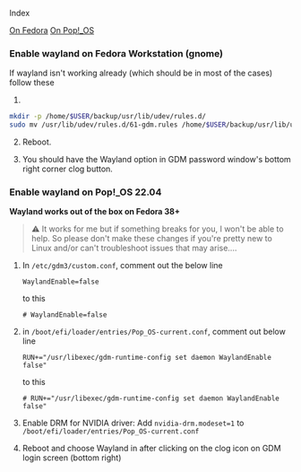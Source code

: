 Index

[On Fedora](#enable-wayland-on-fedora-workstation-gnome)
[On Pop!_OS](#enable-wayland-on-pop_os-2204)

### Enable wayland on Fedora Workstation (gnome)

If wayland isn't working already (which should be in most of the cases) follow these

1. 

```bash
mkdir -p /home/$USER/backup/usr/lib/udev/rules.d/
sudo mv /usr/lib/udev/rules.d/61-gdm.rules /home/$USER/backup/usr/lib/udev/rules.d/
```

2. Reboot.

3. You should have the Wayland option in GDM password window's bottom right corner clog button. 

### Enable wayland on Pop!_OS 22.04

**Wayland works out of the box on Fedora 38+**

> ⚠️ It works for me but if something breaks for you, I won't be able to help. So please don't make these changes if you're pretty new to Linux and/or can't troubleshoot issues that may arise.... 

1. In `/etc/gdm3/custom.conf`, comment out the below line 

    ```
    WaylandEnable=false
    ```
    
    to this 

    ```
    # WaylandEnable=false
    ```

2. in `/boot/efi/loader/entries/Pop_OS-current.conf`, comment out below line

    ```
    RUN+="/usr/libexec/gdm-runtime-config set daemon WaylandEnable false"
    ```

    to this 

    ```
    # RUN+="/usr/libexec/gdm-runtime-config set daemon WaylandEnable false"
    ```

3. Enable DRM for NVIDIA driver: Add `nvidia-drm.modeset=1` to `/boot/efi/loader/entries/Pop_OS-current.conf`
4. Reboot and choose Wayland in after clicking on the clog icon on GDM login screen (bottom right)
